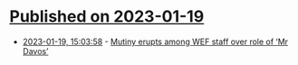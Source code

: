 # [Published on 2023-01-19](index.md)

* [2023-01-19, 15:03:58](https://news.ycombinator.com/item?id=34441028) - [Mutiny erupts among WEF staff over role of ‘Mr Davos’](https://www.theguardian.com/business/2023/jan/18/mutiny-erupts-among-wef-staff-over-role-of-mr-davos-klaus-schwab)
